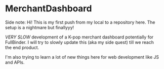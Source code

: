 # MerchantDashboard

Side note: Hi! This is my first push from my local to a repository here. The setup is a nightmare but finallyyy!

*VERY SLOW* development of a K-pop merchant dashboard potentially for FullBinder. I will try to slowly update this (aka my side quest) till we reach the end product.

I'm also trying to learn a lot of new things here for web development like JS and APIs.
